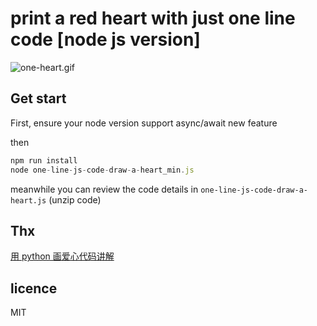 # print a red heart with just one line code [node js version]

![one-heart.gif](https://raw.githubusercontent.com/bilibiliou/bilibiliou.github.io/master/assets/img/one-heart.gif)

## Get start

First, ensure your node version support async/await new feature

then

```js
npm run install
node one-line-js-code-draw-a-heart_min.js
```

meanwhile you can review the code details in `one-line-js-code-draw-a-heart.js` (unzip code)

## Thx

[用 python 画爱心代码讲解](https://zhuanlan.zhihu.com/p/85804612)

## licence

MIT